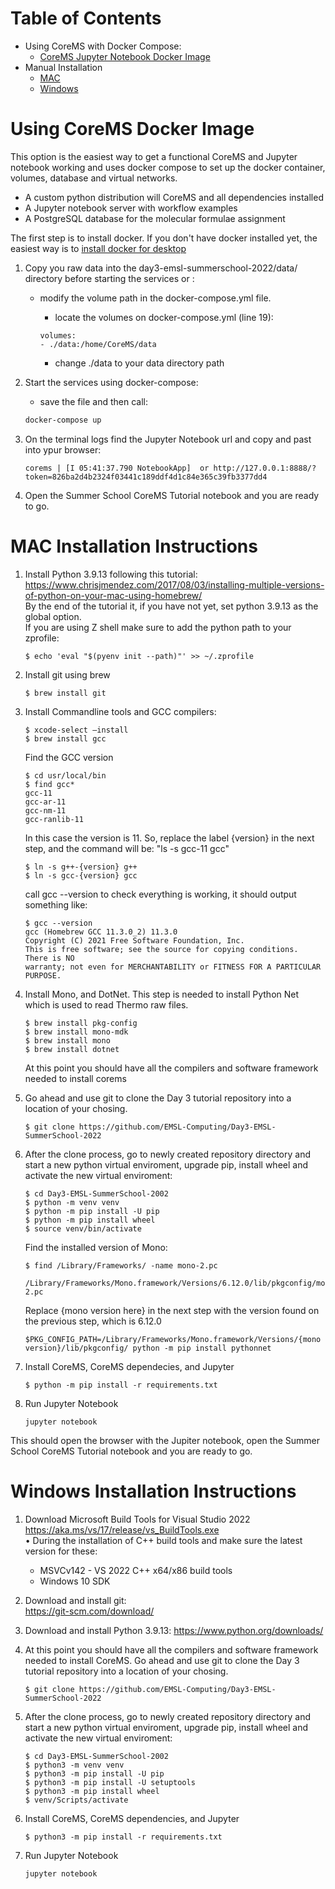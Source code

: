 
# Table of Contents  
- Using CoreMS with Docker Compose:     
  - [CoreMS Jupyter Notebook Docker Image](#using-corems-docker-image)
- Manual Installation  
  - [MAC](#mac-installation-instructions)  
  - [Windows](#windows-installation-instructions)  

# Using CoreMS Docker Image

This option is the easiest way to get a functional CoreMS and Jupyter notebook working and uses docker compose to set up the docker container, volumes, database and virtual networks. 
- A custom python distribution will CoreMS and all dependencies installed
- A Jupyter notebook server with workflow examples
- A PostgreSQL database for the molecular formulae assignment

The first step is to install docker. If you don't have docker installed yet, the easiest way is to [install docker for desktop](https://www.docker.com/products/docker-desktop/)

1. Copy you raw data into the day3-emsl-summerschool-2022/data/ directory before starting the services or : 

    - modify the volume path in the docker-compose.yml file. 
    
        - locate the volumes on docker-compose.yml (line 19):

        ```
        volumes:
        - ./data:/home/CoreMS/data
        ```
        - change ./data to your data directory path  

2. Start the services using docker-compose: 
    
    - save the file and then call:
    
    ```bash
    docker-compose up
    ```
3. On the terminal logs find the Jupyter Notebook url and copy and past into ypur browser:  

    ```
    corems | [I 05:41:37.790 NotebookApp]  or http://127.0.0.1:8888/?token=826ba2d4b2324f03441c189ddf4d1c84e365c39fb3377dd4

    ```
4. Open the Summer School CoreMS Tutorial notebook and you are ready to go. 
  
# MAC Installation Instructions

1. Install Python 3.9.13 following this tutorial:
  https://www.chrisjmendez.com/2017/08/03/installing-multiple-versions-of-python-on-your-mac-using-homebrew/  
  By the end of the tutorial it, if you have not yet, set python 3.9.13 as the global option.  
  If you are using Z shell make sure to add the python path to your zprofile:  
    ```
    $ echo 'eval "$(pyenv init --path)"' >> ~/.zprofile
    ```  
2. Install git using brew

    ```
    $ brew install git
    ```
3. Install Commandline tools and GCC compilers:
    ```
    $ xcode-select –install
    $ brew install gcc
    ```
    Find the GCC version 
    ```
    $ cd usr/local/bin
    $ find gcc*  
    gcc-11  
    gcc-ar-11  
    gcc-nm-11  
    gcc-ranlib-11  
    ```
    In this case the version is 11. So, replace the label {version} in the next step, and the command will be: "ls -s gcc-11 gcc"

    ```
    $ ln -s g++-{version} g++ 
    $ ln -s gcc-{version} gcc

    ```
    call gcc --version to check everything is working, it should output something like:

    ```
    $ gcc --version
    gcc (Homebrew GCC 11.3.0_2) 11.3.0
    Copyright (C) 2021 Free Software Foundation, Inc.
    This is free software; see the source for copying conditions.  There is NO
    warranty; not even for MERCHANTABILITY or FITNESS FOR A PARTICULAR PURPOSE.
    ```

4. Install Mono, and DotNet. This step is needed to install Python Net which is used to read Thermo raw files. 
    ```
    $ brew install pkg-config
    $ brew install mono-mdk
    $ brew install mono
    $ brew install dotnet
    ```
    At this point you should have all the compilers and software framework needed to install corems

5. Go ahead and use git to clone the Day 3 tutorial repository into a location of your chosing. 
    ```
    $ git clone https://github.com/EMSL-Computing/Day3-EMSL-SummerSchool-2022
    ```  
6. After the clone process, go to newly created  repository directory and start a new python virtual enviroment, upgrade pip, install wheel and activate the new virtual enviroment:
    ```
    $ cd Day3-EMSL-SummerSchool-2002
    $ python -m venv venv
    $ python -m pip install -U pip
    $ python -m pip install wheel
    $ source venv/bin/activate
    ```
    Find the installed version of Mono:

    ```
    $ find /Library/Frameworks/ -name mono-2.pc

    /Library/Frameworks/Mono.framework/Versions/6.12.0/lib/pkgconfig/mono-2.pc
    ```
    Replace {mono version here} in the next step with the version found on the previous step, which is 6.12.0

    ```
    $PKG_CONFIG_PATH=/Library/Frameworks/Mono.framework/Versions/{mono version}/lib/pkgconfig/ python -m pip install pythonnet
    ```
7. Install CoreMS, CoreMS dependecies, and Jupyter
    ``` 
    $ python -m pip install -r requirements.txt
    ```
8. Run Jupyter Notebook
    ```
    jupyter notebook
    ```
This should open the browser with the Jupiter notebook, open the Summer School CoreMS Tutorial notebook and you are ready to go. 

# Windows Installation Instructions

1. Download Microsoft Build Tools for Visual Studio 2022 
https://aka.ms/vs/17/release/vs_BuildTools.exe  
•	During the installation of C++ build tools and make sure the latest version for these:
    - MSVCv142 - VS 2022 C++ x64/x86 build tools 
    - Windows 10 SDK

2. Download and install git:  
https://git-scm.com/download/

3. Download and install Python 3.9.13:
https://www.python.org/downloads/

4. At this point you should have all the compilers and software framework needed to install CoreMS. Go ahead and use git to clone the Day 3 tutorial repository into a location of your chosing. 
    ```
    $ git clone https://github.com/EMSL-Computing/Day3-EMSL-SummerSchool-2022
    ```  
5. After the clone process, go to newly created repository directory and start a new python virtual enviroment, upgrade pip, install wheel and activate the new virtual enviroment:
    ```
    $ cd Day3-EMSL-SummerSchool-2002
    $ python3 -m venv venv
    $ python3 -m pip install -U pip
    $ python3 -m pip install -U setuptools
    $ python3 -m pip install wheel
    $ venv/Scripts/activate
    ```
7. Install CoreMS, CoreMS dependencies, and Jupyter
    ``` 
    $ python3 -m pip install -r requirements.txt
    ```
8. Run Jupyter Notebook
    ```
    jupyter notebook
    ```


